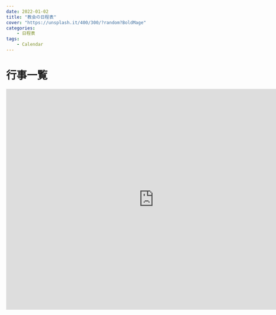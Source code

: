 ```yaml
---
date: 2022-01-02
title: "教会の日程表"
cover: "https://unsplash.it/400/300/?random?BoldMage"
categories: 
    - 日程表
tags:
    - Calendar
---
```


# 行事一覧
<iframe src="https://calendar.google.com/calendar/embed?src=rp11e3rfr9l8np1d9rrod1d66k%40group.calendar.google.com&ctz=Asia%2FTokyo" style="border: 0" width="800" height="600" frameborder="0" scrolling="no"></iframe>